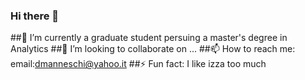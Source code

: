 ### Hi there 👋


##🔭 I’m currently  a graduate student persuing a master's degree in Analytics
##👯 I’m looking to collaborate on ...
##📫 How to reach me: email:dmanneschi@yahoo.it
##⚡ Fun fact: I like izza too much 

